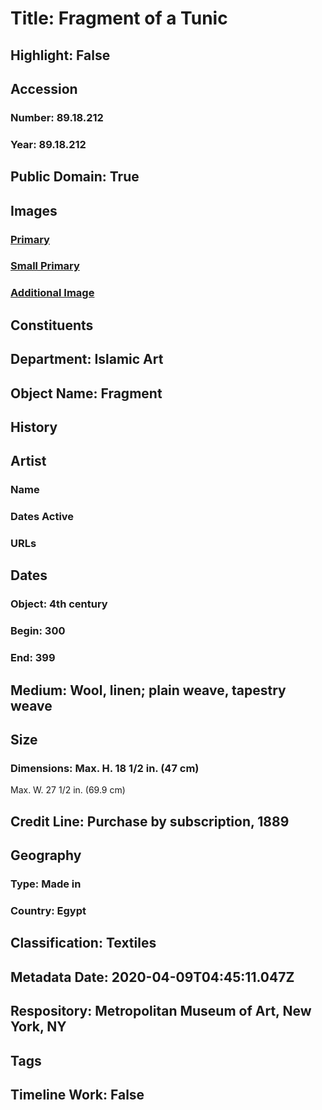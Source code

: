 # Title: Fragment of a Tunic
## Highlight: False
## Accession
### Number: 89.18.212
### Year: 89.18.212
## Public Domain: True
## Images
### [Primary](https://images.metmuseum.org/CRDImages/is/original/DP17754.jpg)
### [Small Primary](https://images.metmuseum.org/CRDImages/is/web-large/DP17754.jpg)
### [Additional Image](https://images.metmuseum.org/CRDImages/is/original/80104.jpg)
## Constituents
## Department: Islamic Art
## Object Name: Fragment
## History
## Artist
### Name
### Dates Active
### URLs
## Dates
### Object: 4th century
### Begin: 300
### End: 399
## Medium: Wool, linen; plain weave, tapestry weave
## Size
### Dimensions: Max. H. 18 1/2 in. (47 cm)
Max. W.  27 1/2 in. (69.9 cm)
## Credit Line: Purchase by subscription, 1889
## Geography
### Type: Made in
### Country: Egypt
## Classification: Textiles
## Metadata Date: 2020-04-09T04:45:11.047Z
## Respository: Metropolitan Museum of Art, New York, NY
## Tags
## Timeline Work: False